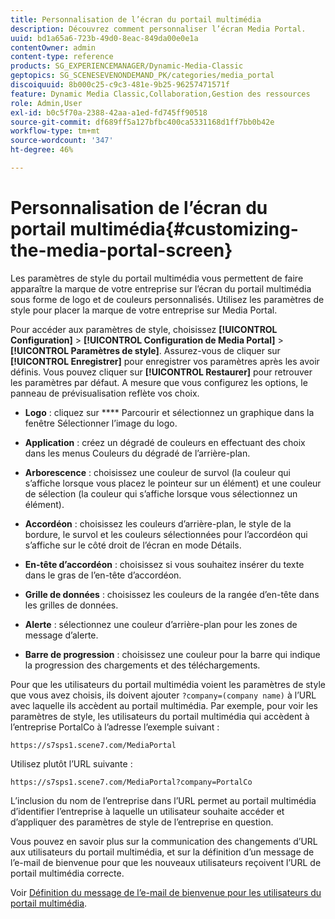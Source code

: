 ```yaml
---
title: Personnalisation de l’écran du portail multimédia
description: Découvrez comment personnaliser l’écran Media Portal.
uuid: bd1a65a6-723b-49d0-8eac-849da00e0e1a
contentOwner: admin
content-type: reference
products: SG_EXPERIENCEMANAGER/Dynamic-Media-Classic
geptopics: SG_SCENESEVENONDEMAND_PK/categories/media_portal
discoiquuid: 8b000c25-c9c3-481e-9b25-96257471571f
feature: Dynamic Media Classic,Collaboration,Gestion des ressources
role: Admin,User
exl-id: b0c5f70a-2388-42aa-a1ed-fd745ff90518
source-git-commit: df689ff5a127bfbc400ca5331168d1ff7bb0b42e
workflow-type: tm+mt
source-wordcount: '347'
ht-degree: 46%

---
```


# Personnalisation de l’écran du portail multimédia{#customizing-the-media-portal-screen}

Les paramètres de style du portail multimédia vous permettent de faire apparaître la marque de votre entreprise sur l’écran du portail multimédia sous forme de logo et de couleurs personnalisés. Utilisez les paramètres de style pour placer la marque de votre entreprise sur Media Portal.

Pour accéder aux paramètres de style, choisissez **[!UICONTROL Configuration]** > **[!UICONTROL Configuration de Media Portal]** > **[!UICONTROL Paramètres de style]**. Assurez-vous de cliquer sur **[!UICONTROL Enregistrer]** pour enregistrer vos paramètres après les avoir définis. Vous pouvez cliquer sur **[!UICONTROL Restaurer]** pour retrouver les paramètres par défaut. A mesure que vous configurez les options, le panneau de prévisualisation reflète vos choix.

* **Logo**  : cliquez sur  **** Parcourir et sélectionnez un graphique dans la fenêtre Sélectionner l’image du logo.

* **Application**  : créez un dégradé de couleurs en effectuant des choix dans les menus Couleurs du dégradé de l’arrière-plan.

* **Arborescence**  : choisissez une couleur de survol (la couleur qui s’affiche lorsque vous placez le pointeur sur un élément) et une couleur de sélection (la couleur qui s’affiche lorsque vous sélectionnez un élément).

* **Accordéon**  : choisissez les couleurs d’arrière-plan, le style de la bordure, le survol et les couleurs sélectionnées pour l’accordéon qui s’affiche sur le côté droit de l’écran en mode Détails.

* **En-tête d’accordéon**  : choisissez si vous souhaitez insérer du texte dans le gras de l’en-tête d’accordéon.

* **Grille de données**  : choisissez les couleurs de la rangée d’en-tête dans les grilles de données.

* **Alerte**  : sélectionnez une couleur d’arrière-plan pour les zones de message d’alerte.

* **Barre de progression**  : choisissez une couleur pour la barre qui indique la progression des chargements et des téléchargements.

Pour que les utilisateurs du portail multimédia voient les paramètres de style que vous avez choisis, ils doivent ajouter `?company=(company name)` à l’URL avec laquelle ils accèdent au portail multimédia. Par exemple, pour voir les paramètres de style, les utilisateurs du portail multimédia qui accèdent à l’entreprise PortalCo à l’adresse l’exemple suivant :

`https://s7sps1.scene7.com/MediaPortal`

Utilisez plutôt l’URL suivante :

`https://s7sps1.scene7.com/MediaPortal?company=PortalCo`

L’inclusion du nom de l’entreprise dans l’URL permet au portail multimédia d’identifier l’entreprise à laquelle un utilisateur souhaite accéder et d’appliquer des paramètres de style de l’entreprise en question.

Vous pouvez en savoir plus sur la communication des changements d’URL aux utilisateurs du portail multimédia, et sur la définition d’un message de l’e-mail de bienvenue pour que les nouveaux utilisateurs reçoivent l’URL de portail multimédia correcte.

Voir [Définition du message de l’e-mail de bienvenue pour les utilisateurs du portail multimédia](adding-media-portal-users.md#setting_up_the_welcome_e_mail_message_for_media_portal_users).
